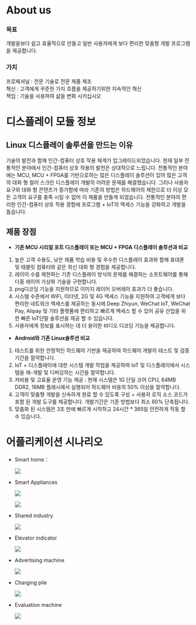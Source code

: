 
# About us
### 목표
개발을보다 쉽고 효율적으로 만들고 일반 사용자에게 보다 편리한 맞춤형 개발 프로그램을 제공합니다.

### 가치
프로페셔널 : 전문 기술로 전문 제품 제조  
혁신 : 고객에게 꾸준한 가치 흐름을 제공하기위한 지속적인 혁신  
책임 : 기술을 사용하여 삶을 변화 시키십시오


# 디스플레이 모듈 정보
## Linux 디스플레이 솔루션을 만드는 이유
기술의 발전과 함께 인간-컴퓨터 상호 작용 체계가 업그레이드되었습니다. 현재 일부 전통적인 분야에서 인간-컴퓨터 상호 작용의 발전은 상대적으로 느립니다. 전통적인 분야에는 MCU, MCU + FPGA를 기반으로하는 많은 디스플레이 솔루션이 있어 많은 고객의 대화 형 컬러 스크린 디스플레이 개발의 어려운 문제를 해결했습니다. 그러나 사용자 요구와 대화 형 콘텐츠가 증가함에 따라 기존의 방법은 하드웨어의 제한으로 더 이상 모든 고객의 요구를 충족 시킬 수 없어 이 제품을 만들게 되었습니다. 전통적인 분야의 편리한 인간-컴퓨터 상호 작용 경험에 프로그램 + IoT의 액세스 기능을 강화하고 개발을 돕습니다.

## 제품 장점
* **기존 MCU 시리얼 포트 디스플레이 또는 MCU + FPGA 디스플레이 솔루션과 비교**
1. 높은 고객 수용도, 낮은 제품 학습 비용 및 우수한 디스플레이 효과와 함께 휴대폰 및 태블릿 컴퓨터와 같은 최신 대화 형 경험을 제공합니다.
2. 레이어 수를 제한하는 기존 디스플레이 방식의 문제를 해결하는 소프트웨어를 통해 다중 레이어 가상화 기술을 구현합니다.
3. png디코딩 기능을 지원하므로 이미지 레이어 오버레이 효과가 더 좋습니다.
4. 시스템 수준에서 WiFi, 이더넷, 2G 및 4G 액세스 기능을 지원하여 고객에게 보다 편리한 네트워크 액세스를 제공하는 동시에 Deep Zhiyun, WeChat IoT, WeChat Pay, Alipay 및 기타 플랫폼에 편리하고 빠르게 액세스 할 수 있어 공유 산업을 위한 빠른 IoT단말 솔루션을 제공 할 수 있습니다.
5. 사용자에게 정보를 표시하는 데 더 용이한 비디오 디코딩 기능을 제공합니다.
   
* **Android와 기존 Linux솔루션 비교**
1. 테스트를 위한 안정적인 하드웨어 기반을 제공하여 하드웨어 개발의 테스트 및 검증기간을 절약합니다.
2. IoT + 디스플레이에 대한 시스템 개발 작업을 제공하여 IoT 및 디스플레이에서 시스템을 재-개발 및 디버깅하는 시간을 절약합니다.
3. 저비용 및 고효율 운영 기능 제공 : 현재 시스템은 1G 단일 코어 CPU, 64MB DDR2, 16MB 플래시에서 실행되어 하드웨어 비용의 50% 이상을 절약합니다.
4. 고객이 맞춤형 개발을 신속하게 완료 할 수 있도록 구성 + 사용자 로직 소스 코드가 포함 된 개발 도구를 제공합니다. 개발기간은 기존 방법보다 최소 60% 단축됩니다.
5. 맞춤화 된 시스템은 3초 만에 빠르게 시작하고 24시간 * 365일 안전하게 작동 할 수 있습니다.

# 어플리케이션 시나리오
* Smart home：  

  ![](https://ae01.alicdn.com/kf/HTB1sFD2aU_rK1Rjy0Fc762EvVXa0.png)
  
* Smart Appliances 
  
  ![](https://ae01.alicdn.com/kf/HTB1YNz.aJfvK1RjSspf762zXFXaV.png)
  
  ![](https://ae01.alicdn.com/kf/HTB18jY5aLvsK1RjSspd763ZepXaN.png)
  
  
  
* Shared industry 
  
  ![](https://ae01.alicdn.com/kf/HTB1Q6L7aI_vK1Rjy0Fo760IxVXaa.png)
  
* Elevator indicator
  
  ![](https://ae01.alicdn.com/kf/HTB172D8aOzxK1RjSspj763S.pXa0.png)
  
* Advertising machine

  ![](https://ae01.alicdn.com/kf/HTB1O9z4aIfrK1RjSszc760GGFXah.png)

* Charging pile
  
  ![](https://ae01.alicdn.com/kf/HTB1GUj8aPDuK1RjSszd760GLpXaW.png)

* Evaluation machine 
  
  ![](https://ae01.alicdn.com/kf/HTB15Pb6aITxK1Rjy0Fg761ovpXaw.png) 

